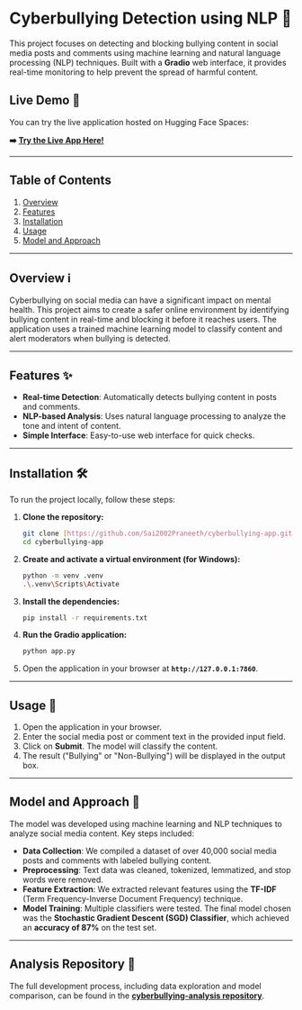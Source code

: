 # Cyberbullying Detection using NLP 💬

This project focuses on detecting and blocking bullying content in social media posts and comments using machine learning and natural language processing (NLP) techniques. Built with a **Gradio** web interface, it provides real-time monitoring to help prevent the spread of harmful content.

## Live Demo 🚀

You can try the live application hosted on Hugging Face Spaces:

**➡️ [Try the Live App Here!](https://huggingface.co/spaces/Codeszz/Cyberbullying)**

---

## Table of Contents
1.  [Overview](#overview)
2.  [Features](#features)
3.  [Installation](#installation)
4.  [Usage](#usage)
5.  [Model and Approach](#model-and-approach)

---

## Overview ℹ️

Cyberbullying on social media can have a significant impact on mental health. This project aims to create a safer online environment by identifying bullying content in real-time and blocking it before it reaches users. The application uses a trained machine learning model to classify content and alert moderators when bullying is detected.

---

## Features ✨

* **Real-time Detection**: Automatically detects bullying content in posts and comments.
* **NLP-based Analysis**: Uses natural language processing to analyze the tone and intent of content.
* **Simple Interface**: Easy-to-use web interface for quick checks.

---

## Installation 🛠️

To run the project locally, follow these steps:

1.  **Clone the repository:**
    ```bash
    git clone [https://github.com/Sai2002Praneeth/cyberbullying-app.git](https://github.com/Sai2002Praneeth/cyberbullying-app.git)
    cd cyberbullying-app
    ```

2.  **Create and activate a virtual environment (for Windows):**
    ```bash
    python -m venv .venv
    .\.venv\Scripts\Activate
    ```

3.  **Install the dependencies:**
    ```bash
    pip install -r requirements.txt
    ```

4.  **Run the Gradio application:**
    ```bash
    python app.py
    ```

5.  Open the application in your browser at **`http://127.0.0.1:7860`**.

---

## Usage 📝

1.  Open the application in your browser.
2.  Enter the social media post or comment text in the provided input field.
3.  Click on **Submit**. The model will classify the content.
4.  The result ("Bullying" or "Non-Bullying") will be displayed in the output box.

---

## Model and Approach 🤖

The model was developed using machine learning and NLP techniques to analyze social media content. Key steps included:

* **Data Collection**: We compiled a dataset of over 40,000 social media posts and comments with labeled bullying content.
* **Preprocessing**: Text data was cleaned, tokenized, lemmatized, and stop words were removed.
* **Feature Extraction**: We extracted relevant features using the **TF-IDF** (Term Frequency-Inverse Document Frequency) technique.
* **Model Training**: Multiple classifiers were tested. The final model chosen was the **Stochastic Gradient Descent (SGD) Classifier**, which achieved an **accuracy of 87%** on the test set.

---
## Analysis Repository 🔬

The full development process, including data exploration and model comparison, can be found in the **[cyberbullying-analysis repository](https://github.com/Sai2002Praneeth/cyberbullying-analysis)**.
